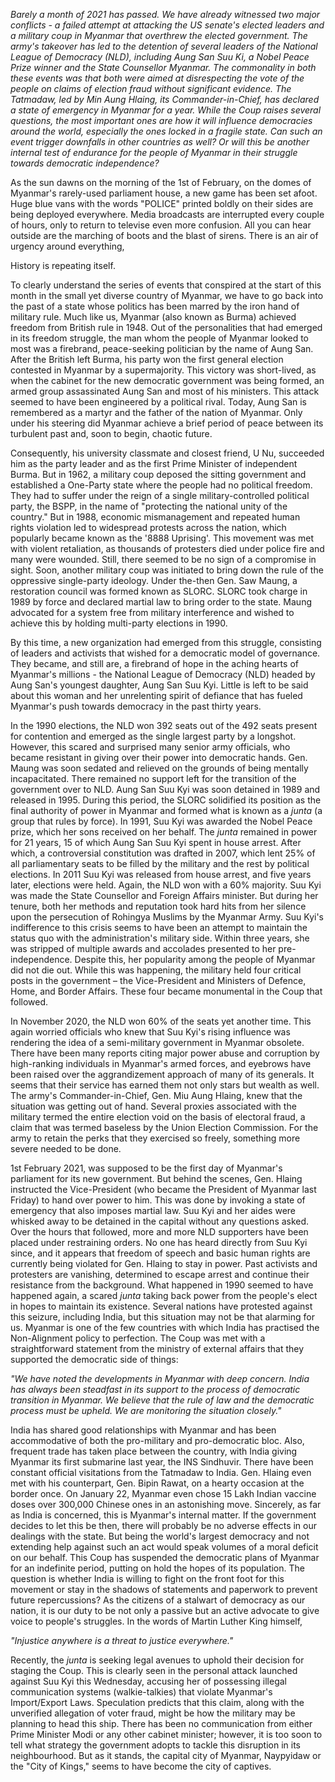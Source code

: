 <p><!-- wp:paragraph --></p>
<p><em>Barely a month of 2021 has passed. We have already witnessed two major conflicts - a failed attempt at attacking the US senate's elected leaders and a military coup in Myanmar that overthrew the elected government. The army's takeover has led to the detention of several leaders of the National League of Democracy (NLD), including Aung San Suu Ki, a Nobel Peace Prize winner and the State Counsellor Myanmar. The commonality in both these events was that both were aimed at disrespecting the vote of the people on claims of election fraud without significant evidence. The Tatmadaw, led by Min Aung Hlaing, its Commander-in-Chief, has declared a state of emergency in Myanmar for a year. While the Coup raises several questions, the most important ones are how it will influence democracies around the world, especially the ones locked in a fragile state. Can such an event trigger downfalls in other countries as well? Or will this be another internal test of endurance for the people of Myanmar in their struggle towards democratic independence?</em></p>
<p><!-- /wp:paragraph --></p>
<p><!-- wp:paragraph --></p>
<p>As the sun dawns on the morning of the 1st of February, on the domes of Myanmar's rarely-used parliament house, a new game has been set afoot. Huge blue vans with the words "POLICE" printed boldly on their sides are being deployed everywhere. Media broadcasts are interrupted every couple of hours, only to return to televise even more confusion. All you can hear outside are the marching of boots and the blast of sirens. There is an air of urgency around everything,</p>
<p><!-- /wp:paragraph --></p>
<p><!-- wp:paragraph --></p>
<p>History is repeating itself.</p>
<p><!-- /wp:paragraph --></p>
<p><!-- wp:paragraph --></p>
<p>To clearly understand the series of events that conspired at the start of this month in the small yet diverse country of Myanmar, we have to go back into the past of a state whose politics has been marred by the iron hand of military rule. Much like us, Myanmar (also known as Burma) achieved freedom from British rule in 1948. Out of the personalities that had emerged in its freedom struggle, the man whom the people of Myanmar looked to most was a firebrand, peace-seeking politician by the name of Aung San. After the British left Burma, his party won the first general election contested in Myanmar by a supermajority. This victory was short-lived, as when the cabinet for the new democratic government was being formed, an armed group assassinated Aung San and most of his ministers. This attack seemed to have been engineered by a political rival. Today, Aung San is remembered as a martyr and the father of the nation of Myanmar. Only under his steering did Myanmar achieve a brief period of peace between its turbulent past and, soon to begin, chaotic future.&nbsp;</p>
<p><!-- /wp:paragraph --></p>
<p><!-- wp:paragraph --></p>
<p>Consequently, his university classmate and closest friend, U Nu, succeeded him as the party leader and as the first Prime Minister of independent Burma. But in 1962, a military coup deposed the sitting government and established a One-Party state where the people had no political freedom. They had to suffer under the reign of a single military-controlled political party, the BSPP, in the name of "protecting the national unity of the country." But in 1988, economic mismanagement and repeated human rights violation led to widespread protests across the nation, which popularly became known as the '8888 Uprising'. This movement was met with violent retaliation, as thousands of protesters died under police fire and many were wounded. Still, there seemed to be no sign of a compromise in sight. Soon, another military coup was initiated to bring down the rule of the oppressive single-party ideology. Under the-then Gen. Saw Maung, a restoration council was formed known as SLORC. SLORC took charge in 1989 by force and declared martial law to bring order to the state. Maung advocated for a system free from military interference and wished to achieve this by holding multi-party elections in 1990.&nbsp;</p>
<p><!-- /wp:paragraph --></p>
<p><!-- wp:paragraph --></p>
<p>By this time, a new organization had emerged from this struggle, consisting of leaders and activists that wished for a democratic model of governance. They became, and still are, a firebrand of hope in the aching hearts of Myanmar's millions - the National League of Democracy (NLD) headed by Aung San's youngest daughter, Aung San Suu Kyi. Little is left to be said about this woman and her unrelenting spirit of defiance that has fueled Myanmar's push towards democracy in the past thirty years.&nbsp;</p>
<p><!-- /wp:paragraph --></p>
<p><!-- wp:paragraph --></p>
<p>In the 1990 elections, the NLD won 392 seats out of the 492 seats present for contention and emerged as the single largest party by a longshot. However, this scared and surprised many senior army officials, who became resistant in giving over their power into democratic hands. Gen. Maung was soon sedated and relieved on the grounds of being mentally incapacitated. There remained no support left for the transition of the government over to NLD. Aung San Suu Kyi was soon detained in 1989 and released in 1995. During this period, the SLORC solidified its position as the final authority of power in Myanmar and formed what is known as a&nbsp;<em>junta</em>&nbsp;(a group that rules by force). In 1991, Suu Kyi was awarded the Nobel Peace prize, which her sons received on her behalf. The&nbsp;<em>junta&nbsp;</em>remained in power for 21 years, 15 of which Aung San Suu Kyi spent in house arrest. After which, a controversial constitution was drafted in 2007, which lent 25% of all parliamentary seats to be filled by the military and the rest by political elections. In 2011 Suu Kyi was released from house arrest, and five years later, elections were held. Again, the NLD won with a 60% majority. Suu Kyi was made the State Counsellor and Foreign Affairs minister. But during her tenure, both her methods and reputation took hard hits from her silence upon the persecution of Rohingya Muslims by the Myanmar Army. Suu Kyi's indifference to this crisis seems to have been an attempt to maintain the status quo with the administration's military side. Within three years, she was stripped of multiple awards and accolades presented to her pre-independence. Despite this, her popularity among the people of Myanmar did not die out. While this was happening, the military held four critical posts in the government – the Vice-President and Ministers of Defence, Home, and Border Affairs. These four became monumental in the Coup that followed.</p>
<p><!-- /wp:paragraph --></p>
<p><!-- wp:paragraph --></p>
<p>In November 2020, the NLD won 60% of the seats yet another time. This again worried officials who knew that Suu Kyi's rising influence was rendering the idea of a semi-military government in Myanmar obsolete. There have been many reports citing major power abuse and corruption by high-ranking individuals in Myanmar's armed forces, and eyebrows have been raised over the aggrandizement approach of many of its generals. It seems that their service has earned them not only stars but wealth as well. The army's Commander-in-Chief, Gen. Miu Aung Hlaing, knew that the situation was getting out of hand. Several proxies associated with the military termed the entire election void on the basis of electoral fraud, a claim that was termed baseless by the Union Election Commission. For the army to retain the perks that they exercised so freely, something more severe needed to be done.</p>
<p><!-- /wp:paragraph --></p>
<p><!-- wp:paragraph --></p>
<p>1st February 2021, was supposed to be the first day of Myanmar's parliament for its new government. But behind the scenes, Gen. Hlaing instructed the Vice-President (who became the President of Myanmar last Friday) to hand over power to him. This was done by invoking a state of emergency that also imposes martial law. Suu Kyi and her aides were whisked away to be detained in the capital without any questions asked. Over the hours that followed, more and more NLD supporters have been placed under restraining orders. No one has heard directly from Suu Kyi since, and it appears that freedom of speech and basic human rights are currently being violated for Gen. Hlaing to stay in power. Past activists and protesters are vanishing, determined to escape arrest and continue their resistance from the background. What happened in 1990 seemed to have happened again, a scared&nbsp;<em>junta</em>&nbsp;taking back power from the people's elect in hopes to maintain its existence. Several nations have protested against this seizure, including India, but this situation may not be that alarming for us. Myanmar is one of the few countries with which India has practised the Non-Alignment policy to perfection. The Coup was met with a straightforward statement from the ministry of external affairs that they supported the democratic side of things:</p>
<p><!-- /wp:paragraph --></p>
<p><!-- wp:paragraph --></p>
<p><em>"We have noted the developments in Myanmar with deep concern. India has always been steadfast in its support to the process of democratic transition in Myanmar. We believe that the rule of law and the democratic process must be upheld. We are monitoring the situation closely."</em></p>
<p><!-- /wp:paragraph --></p>
<p><!-- wp:paragraph --></p>
<p>India has shared good relationships with Myanmar and has been accommodative of both the pro-military and pro-democratic bloc. Also, frequent trade has taken place between the country, with India giving Myanmar its first submarine last year, the INS Sindhuvir. There have been constant official visitations from the Tatmadaw to India. Gen. Hlaing even met with his counterpart, Gen. Bipin Rawat, on a hearty occasion at the border once. On January 22, Myanmar even chose 15 Lakh Indian vaccine doses over 300,000 Chinese ones in an astonishing move. Sincerely, as far as India is concerned, this is Myanmar's internal matter. If the government decides to let this be then, there will probably be no adverse effects in our dealings with the state. But being the world's largest democracy and not extending help against such an act would speak volumes of a moral deficit on our behalf. This Coup has suspended the democratic plans of Myanmar for an indefinite period, putting on hold the hopes of its population. The question is whether India is willing to fight on the front foot for this movement or stay in the shadows of statements and paperwork to prevent future repercussions? As the citizens of a stalwart of democracy as our nation, it is our duty to be not only a passive but an active advocate to give voice to people's struggles. In the words of Martin Luther King himself,</p>
<p><!-- /wp:paragraph --></p>
<p><!-- wp:paragraph --></p>
<p><em>"Injustice anywhere is a threat to justice everywhere."</em></p>
<p><!-- /wp:paragraph --></p>
<p><!-- wp:paragraph --></p>
<p>Recently, the&nbsp;<em>junta</em>&nbsp;is seeking legal avenues to uphold their decision for staging the Coup. This is clearly seen in the personal attack launched against Suu Kyi this Wednesday, accusing her of possessing illegal communication systems (walkie-talkies) that violate Myanmar's Import/Export Laws. Speculation predicts that this claim, along with the unverified allegation of voter fraud, might be how the military may be planning to head this ship. There has been no communication from either Prime Minister Modi or any other cabinet minister; however, it is too soon to tell what strategy the government adopts to tackle this disruption in its neighbourhood. But as it stands, the capital city of Myanmar, Naypyidaw or the "City of Kings," seems to have become the city of captives.</p>
<p><!-- /wp:paragraph --></p>
